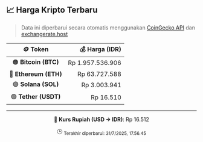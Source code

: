 

<!-- HARGA_KRIPTO -->
## 📈 Harga Kripto Terbaru

> Data ini diperbarui secara otomatis menggunakan [CoinGecko API](https://www.coingecko.com/) dan [exchangerate.host](https://exchangerate.host/)

<div align="center">

| 🪙 Token | 💰 Harga (IDR) |
|:------:|---------------:|
| 🟠 **Bitcoin (BTC)**   | Rp 1.957.536.906 |
| 🔵 **Ethereum (ETH)**  | Rp 63.727.588 |
| 🟣 **Solana (SOL)**    | Rp 3.003.941 |
| 🟢 **Tether (USDT)**   | Rp 16.510 |

---

💱 **Kurs Rupiah (USD → IDR)**: Rp 16.512

🕒 <sub>Terakhir diperbarui: 31/7/2025, 17.56.45</sub>

</div>
<!-- /HARGA_KRIPTO -->